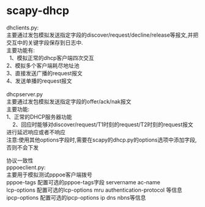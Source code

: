 # scapy-dhcp
dhclients.py:</br>
  主要通过发包模拟发送指定字段的discover/request/decline/release等报文,并把交互中的关键字段保存到日志中.</br>
  主要功能有:</br>
    1、模拟正常的dhcp客户端四次交互</br>
    2、模拟多个客户端耗尽地址池</br>
    3、直接发送广播的request报文</br>
    4、发送单播的request报文</br></br>
dhcpserver.py</br>
  主要通过发包模拟发送指定字段的offer/ack/nak报文</br>
  主要功能:</br>
      1、正常的DHCP服务器功能</br>
      2、回应时能够对discover/request/T1时刻的request/T2时刻的request报文 进行延迟响应或者不响应</br>
注意:使用其他options字段时,需要在scapy的dhcp.py的options选项中添加字段,否则不会下发</br>

协议一致性<br>
pppoeclient.py:</br>
  主要用于模拟测试pppoe客户端拨号</br>
    pppoe-tags 配置可选的pppoe-tags字段 servername ac-name </br>
    lcp-options 配置可选的lcp-options  mru authentication-protocol 等信息</br>
    ipcp-options 配置可选的ipcp-options ip dns nbns等信息</br>
